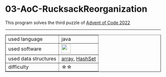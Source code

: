 # 03-AoC-RucksackReorganization

This program solves the third puzzle of <a href="https://adventofcode.com/2022">Advent of Code 2022</a><br>
<hr>

<table border="1">
  <tr>
    <td>used language</td>
    <td>java</td>
  </tr>
  <tr>
    <td>used software</td>
    <td><a href="https://www.bluej.org/"><img src="https://www.bluej.org/bluej-icon-256-2x.png" width="30px"></a></td>
  </tr> 
    <tr>
     <td>used data structures</td>
     <td><a href="https://www.w3schools.com/java/java_arrays.asp">array</a>, <a href="https://www.w3schools.com/java/java_hashset.asp">HashSet</a></td>
   </tr> 
    <tr>
      <td>difficulty</td>
      <td>☆☆</td>
    </tr> 
</table>  
